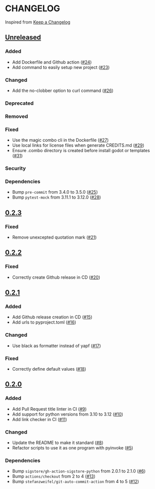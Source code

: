 # CHANGELOG
Inspired from [Keep a Changelog](https://keepachangelog.com/en/1.0.0/)

## [Unreleased]
### Added
- Add Dockerfile and Github action ([#24](https://github.com/MechanicalFlower/magic_combo/pull/24))
- Add command to easily setup new project ([#23](https://github.com/MechanicalFlower/magic_combo/pull/23))
### Changed
- Add the no-clobber option to curl command ([#26](https://github.com/MechanicalFlower/magic_combo/pull/26))
### Deprecated
### Removed
### Fixed
- Use the magic combo cli in the Dockerfile ([#27](https://github.com/MechanicalFlower/magic_combo/pull/27))
- Use local links for license files when generate CREDITS.md ([#29](https://github.com/MechanicalFlower/magic_combo/pull/29))
- Ensure .combo directory is created before install godot or templates ([#31](https://github.com/MechanicalFlower/magic_combo/pull/31))
### Security
### Dependencies
- Bump `pre-commit` from 3.4.0 to 3.5.0 ([#25](https://github.com/MechanicalFlower/magic_combo/pull/25))
- Bump `pytest-mock` from 3.11.1 to 3.12.0 ([#28](https://github.com/MechanicalFlower/magic_combo/pull/28))

## [0.2.3]
### Fixed
- Remove unexcepted quotation mark ([#21](https://github.com/MechanicalFlower/magic_combo/pull/21))

## [0.2.2]
### Fixed
- Correctly create Github release in CD ([#20](https://github.com/MechanicalFlower/magic_combo/pull/20))

## [0.2.1]
### Added
- Add Github release creation in CD ([#15](https://github.com/MechanicalFlower/magic_combo/pull/15))
- Add urls to pyproject.toml ([#16](https://github.com/MechanicalFlower/magic_combo/pull/16))
### Changed
- Use black as formatter instead of yapf ([#17](https://github.com/MechanicalFlower/magic_combo/pull/17))
### Fixed
- Correctly define default values ([#18](https://github.com/MechanicalFlower/magic_combo/pull/18))

## [0.2.0]
### Added
- Add Pull Request title linter in CI ([#9](https://github.com/MechanicalFlower/magic_combo/pull/9))
- Add support for python versions from 3.10 to 3.12 ([#10](https://github.com/MechanicalFlower/magic_combo/pull/10))
- Add link checker in CI ([#11](https://github.com/MechanicalFlower/magic_combo/pull/11))
### Changed
- Update the README to make it standard ([#8](https://github.com/MechanicalFlower/magic_combo/pull/8))
- Refactor scripts to use it as one program with pyinvoke ([#5](https://github.com/MechanicalFlower/magic_combo/pull/5))
### Dependencies
- Bump `sigstore/gh-action-sigstore-python` from 2.0.1 to 2.1.0 ([#6](https://github.com/MechanicalFlower/magic_combo/pull/6))
- Bump `actions/checkout` from 2 to 4 ([#13](https://github.com/MechanicalFlower/magic_combo/pull/13))
- Bump `stefanzweifel/git-auto-commit-action` from 4 to 5 ([#12](https://github.com/MechanicalFlower/magic_combo/pull/12))

[Unreleased]: https://github.com/MechanicalFlower/magic_combo/compare/0.2.3...HEAD
[0.2.3]: https://github.com/MechanicalFlower/magic_combo/compare/0.2.2...0.2.3
[0.2.2]: https://github.com/MechanicalFlower/magic_combo/compare/0.2.1...0.2.2
[0.2.1]: https://github.com/MechanicalFlower/magic_combo/compare/0.2.0...0.2.1
[0.2.0]: https://github.com/MechanicalFlower/magic_combo/compare/0.1.1...0.2.0
